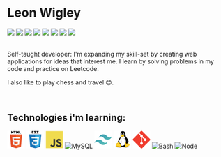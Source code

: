 <div>
  <h1>Leon Wigley</h1>
  <a href="https://github.com/leonwigley" target="_blank"><img src="https://img.shields.io/badge/GitHub-285bd4?style=for-the-badge&logo=github&logoColor=white" target="_blank"></a>
  <a href="https://leetcode.com/leonwigley" target="_blank"><img src="https://img.shields.io/badge/leetcode-285bd4?style=for-the-badge&logo=leetcode&logoColor=white" target="_blank"></a>
  <a href="https://chess.com/member/leonwigley" target="_blank"><img src="https://img.shields.io/badge/Chess-285bd4?style=for-the-badge&logo=chessdotcom&logoColor=white" target="_blank"></a>
  <a href="https://linkedin.com/in/leonwigley" target="_blank"><img src="https://img.shields.io/badge/LinkedIn-285bd4?style=for-the-badge&logo=LinkedIn&logoColor=white" target="_blank"></a>
  <a href="https://x.com/leonwigley" target="_blank"><img src="https://img.shields.io/badge/X / Twitter-285bd4?style=for-the-badge&logo=x&logoColor=white" target="_blank"></a>
  <a href="https://instagram.com/leonwigley/" target="_blank"><img src="https://img.shields.io/badge/Instagram-285bd4?style=for-the-badge&logo=Instagram&logoColor=white" target="_blank"></a>
  <a href="https://tiktok.com/@leonwigley/" target="_blank"><img src="https://img.shields.io/badge/TikTok-285bd4?style=for-the-badge&logo=TikTok&logoColor=white" target="_blank"></a>
  <a href="https://youtube.com/@leonwigley/" target="_blank"><img src="https://img.shields.io/badge/YouTube-285bd4?style=for-the-badge&logo=YouTube&logoColor=white" target="_blank"></a>
  <br><br>
  <p>Self-taught developer: I'm expanding my skill-set by creating web applications for ideas that interest me. I learn by solving problems in my code and practice on Leetcode.</p>
  <p>I also like to play chess and travel 😊.</p>
</div>
<br>
<div>
<h2>Technologies i'm learning:</h2>
<p>
<img src="https://raw.githubusercontent.com/teamedwardforever/Readme-Generator/71f25dd8b98329b168142a6b782a107b75eab178/svg/Skills/Frontend/html5-original-wordmark.svg" alt="HTML" width="auto" height="40"/>
<img src="https://raw.githubusercontent.com/teamedwardforever/Readme-Generator/71f25dd8b98329b168142a6b782a107b75eab178/svg/Skills/Frontend/css3-original-wordmark.svg" alt="Css" width="auto" height="40"/>
<img src="https://raw.githubusercontent.com/teamedwardforever/Readme-Generator/71f25dd8b98329b168142a6b782a107b75eab178/svg/Skills/Languages/javascript-original.svg" alt="Javascript" width="auto" height="40"/>
<img src="https://www.mysql.com/common/logos/logo-mysql-170x115.png" alt="MySQL" width="auto" height="40"/>
<img src="https://raw.githubusercontent.com/teamedwardforever/Readme-Generator/71f25dd8b98329b168142a6b782a107b75eab178/svg/Skills/Frontend/tailwindcss-icon.svg" alt="TailwindCSS" width="auto" height="40"/>
<img src="https://raw.githubusercontent.com/teamedwardforever/Readme-Generator/71f25dd8b98329b168142a6b782a107b75eab178/svg/Skills/Other/linux-original.svg" alt="Linux" width="auto" height="40"/>
<img src="https://raw.githubusercontent.com/teamedwardforever/Readme-Generator/71f25dd8b98329b168142a6b782a107b75eab178/svg/Skills/Other/git-scm-icon.svg" alt="Git" width="auto" height="40"/>
<img src="https://bashlogo.com/img/symbol/svg/full_colored_dark.svg" alt="Bash" width="auto" height="40"/>
<img src="https://upload.wikimedia.org/wikipedia/commons/d/d9/Node.js_logo.svg" alt="Node" width="auto" height="40"/>
</p>
</div>
<br>
